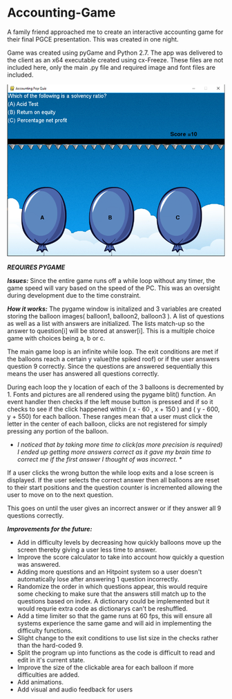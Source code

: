 # Accounting-Game
A family friend approached me to create an interactive accounting game for their final PGCE presentation. This was created in one night.

Game was created using pyGame and Python 2.7. The app was delivered to the client as an x64 executable created using cx-Freeze.
These files are not included here, only the main .py file and required image and font files are included.

![Alt text](Acc-Game.png)



***REQUIRES PYGAME***

***Issues:***
Since the entire game runs off a while loop without any timer, the game speed will vary based on the speed of the PC. This was an oversight during development due to the time constraint. 


***How it works:***
The pygame window is initalized and 3 variables are created storing the balloon images( balloon1, balloon2, balloon3 ).
A list of questions as well as a list with answers are initialized. The lists match-up so the answer to question[i] will be stored at answer[i]. This is a multiple choice game with choices being a, b or c. 

The main game loop is an infinite while loop. The exit conditions are met if the balloons reach a certain y value(the spiked roof) or if the user answers question 9 correctly. Since the questions are answered sequentially this means the user has answered all questions correctly. 

During each loop the y location of each of the 3 balloons is decremented by 1. Fonts and pictures are all rendered using the pygame blit() function. An event handler then checks if the left mouse button is pressed and if so it checks to see if the click happened within ( x - 60 , x + 150 ) and ( y - 600, y + 550) for each balloon. These ranges mean that a user must click the letter in the center of each balloon, clicks are not registered for simply pressing any portion of the balloon.
* *I noticed that by taking more time to click(as more precision is required) I ended up getting more answers correct as it gave my brain time to correct me if the first answer I thought of was incorrect.* *

If a user clicks the wrong button the while loop exits and a lose screen is displayed. If the user selects the correct answer then all balloons are reset to their start positions and the question counter is incremented allowing the user to move on to the next question.

This goes on until the user gives an incorrect answer or if they answer all 9 questions correctly.

***Improvements for the future:***

* Add in difficulty levels by decreasing how quickly balloons move up the screen thereby giving a user less time to answer.
* Improve the score calculator to take into account how quickly a question was answered.
* Adding more questions and an Hitpoint system so a user doesn't automatically lose after answering 1 question incorrectly.
* Randomize the order in which questions appear, this would require some checking to make sure that the answers still match up to the     questions based on index. A dictionary could be implemented but it would requrie extra code as dictionarys can't be reshuffled.
* Add a time limiter so that the game runs at 60 fps, this will ensure all systems experience the same game and will aid in implementing   the difficulty functions.
* Slight change to the exit conditions to use list size in the checks rather than the hard-coded 9.
* Split the program up into functions as the code is difficult to read and edit in it's current state.
* Improve the size of the clickable area for each balloon if more difficulties are added.
* Add animations.
* Add visual and audio feedback for users
